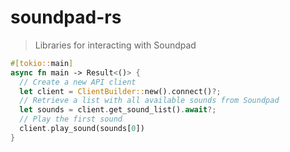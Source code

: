 # soundpad-rs

> Libraries for interacting with Soundpad

```rust
#[tokio::main]
async fn main -> Result<()> {
  // Create a new API client
  let client = ClientBuilder::new().connect()?;
  // Retrieve a list with all available sounds from Soundpad
  let sounds = client.get_sound_list().await?;
  // Play the first sound
  client.play_sound(sounds[0])
}
```
